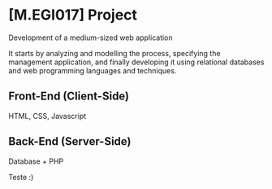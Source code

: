 # [M.EGI017] Project
Development of a medium-sized web application

It starts by analyzing and modelling the process, specifying the management application, and finally developing it using relational databases and web programming languages and techniques. 

## Front-End (Client-Side)
HTML, CSS, Javascript

## Back-End (Server-Side)
Database + PHP

Teste :)